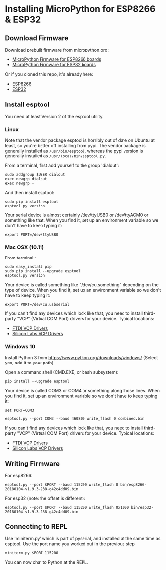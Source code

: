 # Installing MicroPython for ESP8266 & ESP32

## Download Firmware

Download prebuilt firmware from micropython.org:

* [MicroPython Firmware for ESP8266 boards](http://micropython.org/downloads#esp8266)
* [MicroPython Firmware for ESP32 boards](http://micropython.org/downloads#esp32)

Or if you cloned this repo, it's already here:

*  [ESP8266](bin/esp8266-20180104-v1.9.3-238-g42c4dd09.bin)
*  [ESP32](bin/esp32-20180104-v1.9.3-238-g42c4dd09.bin)

## Install esptool

You need at least Version 2 of the esptool utility.

### Linux

Note that the vendor package esptool is horribly out of date on Ubuntu at least,
so you're better off installing from pypi.  The vendor package is generally installed
as `/usr/bin/esptool`, whereas the pypi version is generally installed as 
`/usr/local/bin/esptool.py`.  

From a terminal, first add yourself to the group 'dialout':

    sudo addgroup $USER dialout
    exec newgrp dialout
    exec newgrp -

And then install esptool:

    sudo pip install esptool
    esptool.py version

Your serial device is almost certainly /dev/ttyUSB0 or /dev/ttyACM0 or something like that.
When you find it, set up an environment variable so we don't have to keep typing it:

    export PORT=/dev/ttyUSB0

### Mac OSX (10.11)

From terminal::

    sudo easy_install pip
    sudo pip install --upgrade esptool
    esptool.py version

Your device is called something like "/dev/cu.something" depending on the type of device.
When you find it, set up an environment variable so we don't have to keep typing it:

    export PORT=/dev/cu.usbserial

If you can't find any devices which look like that, you need to install third-party
"VCP" (Virtual COM Port) drivers for your device.  Typical locations:

* [FTDI VCP Drivers](http://www.ftdichip.com/Drivers/VCP.htm)
* [Silicon Labs VCP Drivers](http://www.silabs.com/products/development-tools/software/usb-to-uart-bridge-vcp-drivers)

### Windows 10

Install Python 3 from https://www.python.org/downloads/windows/
(Select yes, add it to your path)

Open a command shell (CMD.EXE, or bash subsystem):

    pip install --upgrade esptool

Your device is called COM3 or COM4 or something along those lines.
When you find it, set up an environment variable so we don't have to keep typing it:

    set PORT=COM3

    esptool.py --port COM3 --baud 460800 write_flash 0 combined.bin

If you can't find any devices which look like that, you need to install third-party
"VCP" (Virtual COM Port) drivers for your device.  Typical locations:

* [FTDI VCP Drivers](http://www.ftdichip.com/Drivers/VCP.htm)
* [Silicon Labs VCP Drivers](http://www.silabs.com/products/development-tools/software/usb-to-uart-bridge-vcp-drivers)

## Writing Firmware

For esp8266:

    esptool.py --port $PORT --baud 115200 write_flash 0 bin/esp8266-20180104-v1.9.3-238-g42c4dd09.bin

For esp32 (note: the offset is different):

    esptool.py --port $PORT --baud 115200 write_flash 0x1000 bin/esp32-20180104-v1.9.3-238-g42c4dd09.bin


## Connecting to REPL

Use 'miniterm.py' which is part of pyserial, and installed at the same time as esptool.
Use the port name you worked out in the previous step

    miniterm.py $PORT 115200

You can now chat to Python at the REPL.







